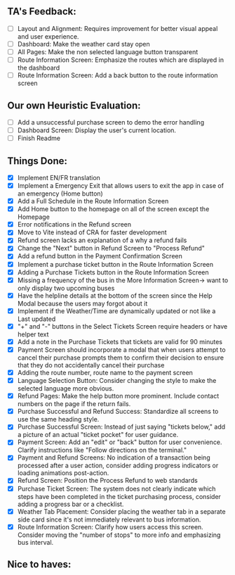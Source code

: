 ## TA's Feedback: 
- [ ] Layout and Alignment: Requires improvement for better visual appeal and user experience.
- [ ] Dashboard: Make the weather card stay open 
- [ ] All Pages: Make the non selected language button transparent 
- [ ] Route Information Screen: Emphasize the routes which are displayed in the dashboard 
- [ ] Route Information Screen: Add a back button to the route information screen 

## Our own Heuristic Evaluation: 
- [ ] Add a unsuccessful purchase screen to demo the error handling
- [ ] Dashboard Screen: Display the user's current location. 
- [ ] Finish Readme 
  
## Things Done:
- [x] Implement EN/FR translation
- [x] Implement a Emergency Exit that allows users to exit the app in case of an emergency (Home button)
- [x] Add a Full Schedule in the Route Information Screen
- [x] Add Home button to the homepage on all of the screen except the Homepage
- [x] Error notifications in the Refund screen
- [x] Move to Vite instead of CRA for faster development
- [x] Refund screen lacks an explanation of a why a refund fails
- [x] Change the "Next" button in Refund Screen to "Process Refund"
- [x] Add a refund button in the Payment Confirmation Screen 
- [x] Implement a purchase ticket button in the Route Information Screen
- [x] Adding a Purchase Tickets button in the Route Information Screen
- [x] Missing a frequency of the bus in the More Information Screen-> want to only display two upcoming buses
- [x] Have the helpline details at the bottom of the screen since the Help Modal because the users may forgot about it 
- [x] Implement if the Weather/Time are dynamically updated or not like a Last updated
- [x] "+" and "-" buttons in the Select Tickets Screen require headers or have helper text 
- [x] Add a note in the Purchase Tickets that tickets are valid for 90 minutes 
- [x] Payment Screen should incorporate a modal that when users attempt to cancel their purchase prompts them to confirm their decision to ensure that they do not accidentally cancel their purchase
- [x] Adding the route number, route name to the payment screen
- [x] Language Selection Button: Consider changing the style to make the selected language more obvious.
- [x] Refund Pages: Make the help button more prominent. Include contact numbers on the page if the return fails.
- [x] Purchase Successful and Refund Success: Standardize all screens to use the same heading style. 
- [x] Purchase Successful Screen: Instead of just saying "tickets below," add a picture of an actual "ticket pocket" for user guidance.
- [x] Payment Screen: Add an "edit" or "back" button for user convenience. Clarify instructions like "Follow directions on the terminal."
- [x] Payment and Refund Screens: No indication of a transaction being processed after a user action, consider adding progress indicators or loading animations post-action. 
- [x] Refund Screen: Position the Process Refund to web standards
- [x] Purchase Ticket Screen: The system does not clearly indicate which steps have been completed in the ticket purchasing process, consider adding a progress bar or a checklist.
- [x] Weather Tab Placement: Consider placing the weather tab in a separate side card since it's not immediately relevant to bus information.
- [x] Route Information Screen: Clarify how users access this screen. Consider moving the "number of stops" to more info and emphasizing bus interval.

## Nice to haves: